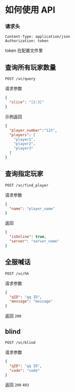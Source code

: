 # 如何使用 API

### 请求头
```text
Content-Type: application/json
Authorization: token
```
token 在配置文件里

## 查询所有玩家数量
````text
POST /vc/query
````
请求参数
```json
{
  "slice": "[2:3]"
}
```
示例返回
```json
{
  "player_number":"123",
  "players": [
    "player1",
    "player2",
    "player3"
  ]
}
```

## 查询指定玩家
````text
POST /vc/find_player
````
请求参数
```json
{
  "name": "player_name"
}
```
返回
```json
{
  "isOnline": true,
  "server": "server_name"
}
```

## 全服喊话
````text
POST /vc/hh
````
请求参数
```json
{
  "qID": "qq ID",
  "message": "message"
}
```
返回
```200```

## blind
````text
POST /vc/blind
````

请求参数
```json
{
  "qID": "qq ID",
  "code": "code"
}
```
返回
```200```
```403```